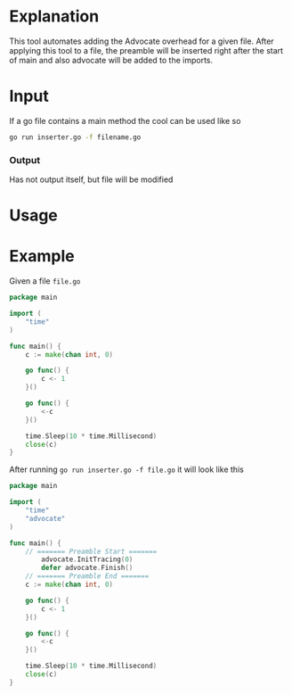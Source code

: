 # Explanation
This tool automates adding the Advocate overhead for a given file.
After applying this tool to a file, the preamble will be inserted right after the start of main and also advocate will be added to the imports.
# Input 
If a go file contains a main method the cool can be used like so
```sh
go run inserter.go -f filename.go
```
### Output
Has not output itself, but file will be modified
# Usage
# Example
Given a file `file.go`
```go
package main

import (
	"time"
)

func main() {
	c := make(chan int, 0)

	go func() {
		c <- 1
	}()

	go func() {
		<-c
	}()

	time.Sleep(10 * time.Millisecond)
	close(c)
}
```
After running `go run inserter.go -f file.go` it will look like this
```go
package main

import (
	"time"
    "advocate"
)

func main() {
	// ======= Preamble Start =======
		advocate.InitTracing(0)
		defer advocate.Finish()
	// ======= Preamble End =======
	c := make(chan int, 0)

	go func() {
		c <- 1
	}()

	go func() {
		<-c
	}()

	time.Sleep(10 * time.Millisecond)
	close(c)
}
```